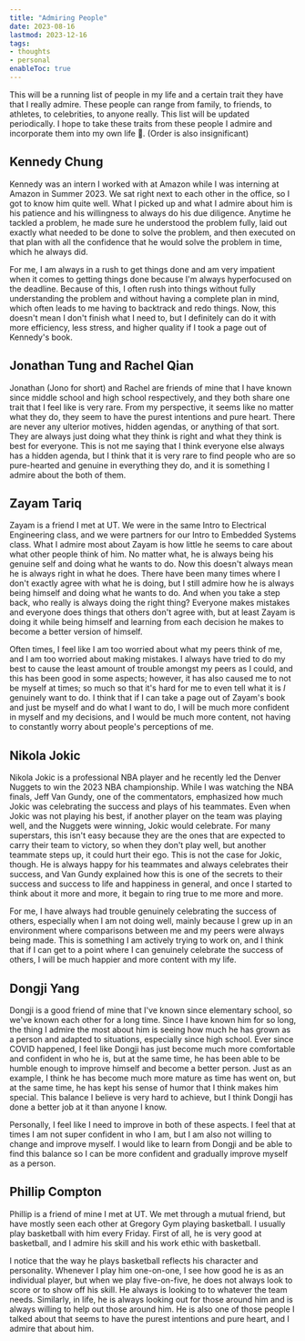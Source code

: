 ```yaml
---
title: "Admiring People" 
date: 2023-08-16
lastmod: 2023-12-16
tags:
- thoughts
- personal
enableToc: true
---
```

This will be a running list of people in my life and a certain trait they have that I really admire. These people can range from family, to friends, to athletes, to celebrities, to anyone really. This list will be updated periodically. I hope to take these traits from these people I admire and incorporate them into my own life 🙂. (Order is also insignificant)

## Kennedy Chung
Kennedy was an intern I worked with at Amazon while I was interning at Amazon in Summer 2023. We sat right next to each other in the office, so I got to know him quite well. What I picked up and what I admire about him is his patience and his willingness to always do his due diligence. Anytime he tackled a problem, he made sure he understood the problem fully, laid out exactly what needed to be done to solve the problem, and then executed on that plan with all the confidence that he would solve the problem in time, which he always did.

For me, I am always in a rush to get things done and am very impatient when it comes to getting things done because I'm always hyperfocused on the deadline. Because of this, I often rush into things without fully understanding the problem and without having a complete plan in mind, which often leads to me having to backtrack and redo things. Now, this doesn't mean I don't finish what I need to, but I definitely can do it with more efficiency, less stress, and higher quality if I took a page out of Kennedy's book.

## Jonathan Tung and Rachel Qian
Jonathan (Jono for short) and Rachel are friends of mine that I have known since middle school and high school respectively, and they both share one trait that I feel like is very rare. From my perspective, it seems like no matter what they do, they seem to have the purest intentions and pure heart. There are never any ulterior motives, hidden agendas, or anything of that sort. They are always just doing what they think is right and what they think is best for everyone. This is not me saying that I think everyone else always has a hidden agenda, but I think that it is very rare to find people who are so pure-hearted and genuine in everything they do, and it is something I admire about the both of them.

## Zayam Tariq
Zayam is a friend I met at UT. We were in the same Intro to Electrical Engineering class, and we were partners for our Intro to Embedded Systems class. What I admire most about Zayam is how little he seems to care about what other people think of him. No matter what, he is always being his genuine self and doing what he wants to do. Now this doesn't always mean he is always right in what he does. There have been many times where I don't exactly agree with what he is doing, but I still admire how he is always being himself and doing what he wants to do. And when you take a step back, who really is always doing the right thing? Everyone makes mistakes and everyone does things that others don't agree with, but at least Zayam is doing it while being himself and learning from each decision he makes to become a better version of himself.

Often times, I feel like I am too worried about what my peers think of me, and I am too worried about making mistakes. I always have tried to do my best to cause the least amount of trouble amongst my peers as I could, and this has been good in some aspects; however, it has also caused me to not be myself at times; so much so that it's hard for me to even tell what it is _I_ genuinely want to do. I think that if I can take a page out of Zayam's book and just be myself and do what I want to do, I will be much more confident in myself and my decisions, and I would be much more content, not having to constantly worry about people's perceptions of me.

## Nikola Jokic
Nikola Jokic is a professional NBA player and he recently led the Denver Nuggets to win the 2023 NBA championship. While I was watching the NBA finals, Jeff Van Gundy, one of the commentators, emphasized how much Jokic was celebrating the success and plays of his teammates. Even when Jokic was not playing his best, if another player on the team was playing well, and the Nuggets were winning, Jokic would celebrate. For many superstars, this isn't easy because they are the ones that are expected to carry their team to victory, so when they don't play well, but another teammate steps up, it could hurt their ego. This is not the case for Jokic, though. He is always happy for his teammates and always celebrates their success, and Van Gundy explained how this is one of the secrets to their success and success to life and happiness in general, and once I started to think about it more and more, it begain to ring true to me more and more.

For me, I have always had trouble genuinely celebrating the success of others, especially when I am not doing well, mainly because I grew up in an environment where comparisons between me and my peers were always being made. This is something I am actively trying to work on, and I think that if I can get to a point where I can genuinely celebrate the success of others, I will be much happier and more content with my life.

## Dongji Yang
Dongji is a good friend of mine that I've known since elementary school, so we've known each other for a long time. Since I have known him for so long, the thing I admire the most about him is seeing how much he has grown as a person and adapted to situations, especially since high school. Ever since COVID happened, I feel like Dongji has just become much more comfortable and confident in who he is, but at the same time, he has been able to be humble enough to improve himself and become a better person. Just as an example, I think he has become much more mature as time has went on, but at the same time, he has kept his sense of humor that I think makes him special. This balance I believe is very hard to achieve, but I think Dongji has done a better job at it than anyone I know.

Personally, I feel like I need to improve in both of these aspects. I feel that at times I am not super confident in who I am, but I am also not willing to change and improve myself. I would like to learn from Dongji and be able to find this balance so I can be more confident and gradually improve myself as a person.

## Phillip Compton
Phillip is a friend of mine I met at UT. We met through a mutual friend, but have mostly seen each other at Gregory Gym playing basketball. I usually play basketball with him every Friday. First of all, he is very good at basketball, and I admire his skill and his work ethic with basketball.

I notice that the way he plays basketball reflects his character and personality. Whenever I play him one-on-one, I see how good he is as an individual player, but when we play five-on-five, he does not always look to score or to show off his skill. He always is looking to to whatever the team needs. Similarly, in life, he is always looking out for those around him and is always willing to help out those around him. He is also one of those people I talked about that seems to have the purest intentions and pure heart, and I admire that about him.
